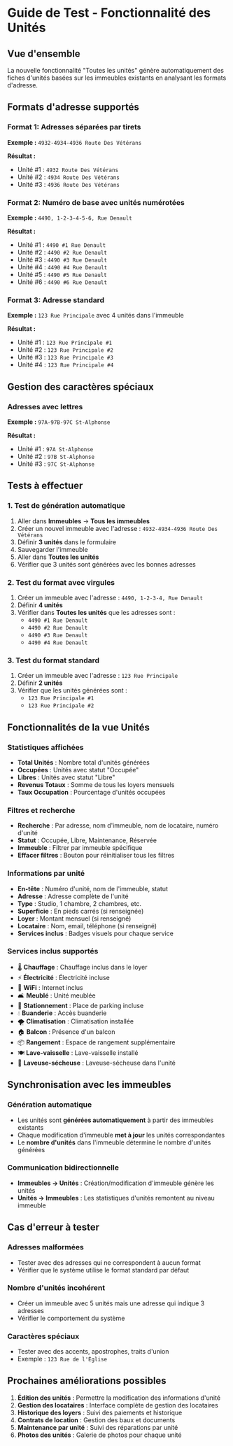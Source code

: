 # Guide de Test - Fonctionnalité des Unités

## Vue d'ensemble

La nouvelle fonctionnalité "Toutes les unités" génère automatiquement des fiches d'unités basées sur les immeubles existants en analysant les formats d'adresse.

## Formats d'adresse supportés

### Format 1: Adresses séparées par tirets
**Exemple :** `4932-4934-4936 Route Des Vétérans`

**Résultat :**
- Unité #1 : `4932 Route Des Vétérans`
- Unité #2 : `4934 Route Des Vétérans`  
- Unité #3 : `4936 Route Des Vétérans`

### Format 2: Numéro de base avec unités numérotées
**Exemple :** `4490, 1-2-3-4-5-6, Rue Denault`

**Résultat :**
- Unité #1 : `4490 #1 Rue Denault`
- Unité #2 : `4490 #2 Rue Denault`
- Unité #3 : `4490 #3 Rue Denault`
- Unité #4 : `4490 #4 Rue Denault`
- Unité #5 : `4490 #5 Rue Denault`
- Unité #6 : `4490 #6 Rue Denault`

### Format 3: Adresse standard
**Exemple :** `123 Rue Principale` avec 4 unités dans l'immeuble

**Résultat :**
- Unité #1 : `123 Rue Principale #1`
- Unité #2 : `123 Rue Principale #2`
- Unité #3 : `123 Rue Principale #3`
- Unité #4 : `123 Rue Principale #4`

## Gestion des caractères spéciaux

### Adresses avec lettres
**Exemple :** `97A-97B-97C St-Alphonse`

**Résultat :**
- Unité #1 : `97A St-Alphonse`
- Unité #2 : `97B St-Alphonse`
- Unité #3 : `97C St-Alphonse`

## Tests à effectuer

### 1. Test de génération automatique
1. Aller dans **Immeubles** → **Tous les immeubles**
2. Créer un nouvel immeuble avec l'adresse : `4932-4934-4936 Route Des Vétérans`
3. Définir **3 unités** dans le formulaire
4. Sauvegarder l'immeuble
5. Aller dans **Toutes les unités**
6. Vérifier que 3 unités sont générées avec les bonnes adresses

### 2. Test du format avec virgules
1. Créer un immeuble avec l'adresse : `4490, 1-2-3-4, Rue Denault`
2. Définir **4 unités**
3. Vérifier dans **Toutes les unités** que les adresses sont : 
   - `4490 #1 Rue Denault`
   - `4490 #2 Rue Denault`
   - `4490 #3 Rue Denault`
   - `4490 #4 Rue Denault`

### 3. Test du format standard
1. Créer un immeuble avec l'adresse : `123 Rue Principale`
2. Définir **2 unités**
3. Vérifier que les unités générées sont :
   - `123 Rue Principale #1`
   - `123 Rue Principale #2`

## Fonctionnalités de la vue Unités

### Statistiques affichées
- **Total Unités** : Nombre total d'unités générées
- **Occupées** : Unités avec statut "Occupée" 
- **Libres** : Unités avec statut "Libre"
- **Revenus Totaux** : Somme de tous les loyers mensuels
- **Taux Occupation** : Pourcentage d'unités occupées

### Filtres et recherche
- **Recherche** : Par adresse, nom d'immeuble, nom de locataire, numéro d'unité
- **Statut** : Occupée, Libre, Maintenance, Réservée
- **Immeuble** : Filtrer par immeuble spécifique
- **Effacer filtres** : Bouton pour réinitialiser tous les filtres

### Informations par unité
- **En-tête** : Numéro d'unité, nom de l'immeuble, statut
- **Adresse** : Adresse complète de l'unité
- **Type** : Studio, 1 chambre, 2 chambres, etc.
- **Superficie** : En pieds carrés (si renseignée)
- **Loyer** : Montant mensuel (si renseigné)
- **Locataire** : Nom, email, téléphone (si renseigné)
- **Services inclus** : Badges visuels pour chaque service

### Services inclus supportés
- 🌡️ **Chauffage** : Chauffage inclus dans le loyer
- ⚡ **Électricité** : Électricité incluse
- 📶 **WiFi** : Internet inclus
- 🛋️ **Meublé** : Unité meublée
- 🚗 **Stationnement** : Place de parking incluse
- 💧 **Buanderie** : Accès buanderie
- 🌪️ **Climatisation** : Climatisation installée
- 🏠 **Balcon** : Présence d'un balcon
- 📦 **Rangement** : Espace de rangement supplémentaire
- 🍽️ **Lave-vaisselle** : Lave-vaisselle installé
- 👕 **Laveuse-sécheuse** : Laveuse-sécheuse dans l'unité

## Synchronisation avec les immeubles

### Génération automatique
- Les unités sont **générées automatiquement** à partir des immeubles existants
- Chaque modification d'immeuble **met à jour** les unités correspondantes
- Le **nombre d'unités** dans l'immeuble détermine le nombre d'unités générées

### Communication bidirectionnelle
- **Immeubles → Unités** : Création/modification d'immeuble génère les unités
- **Unités → Immeubles** : Les statistiques d'unités remontent au niveau immeuble

## Cas d'erreur à tester

### Adresses malformées
- Tester avec des adresses qui ne correspondent à aucun format
- Vérifier que le système utilise le format standard par défaut

### Nombre d'unités incohérent
- Créer un immeuble avec 5 unités mais une adresse qui indique 3 adresses
- Vérifier le comportement du système

### Caractères spéciaux
- Tester avec des accents, apostrophes, traits d'union
- Exemple : `123 Rue de l'Église`

## Prochaines améliorations possibles

1. **Édition des unités** : Permettre la modification des informations d'unité
2. **Gestion des locataires** : Interface complète de gestion des locataires
3. **Historique des loyers** : Suivi des paiements et historique
4. **Contrats de location** : Gestion des baux et documents
5. **Maintenance par unité** : Suivi des réparations par unité
6. **Photos des unités** : Galerie de photos pour chaque unité 